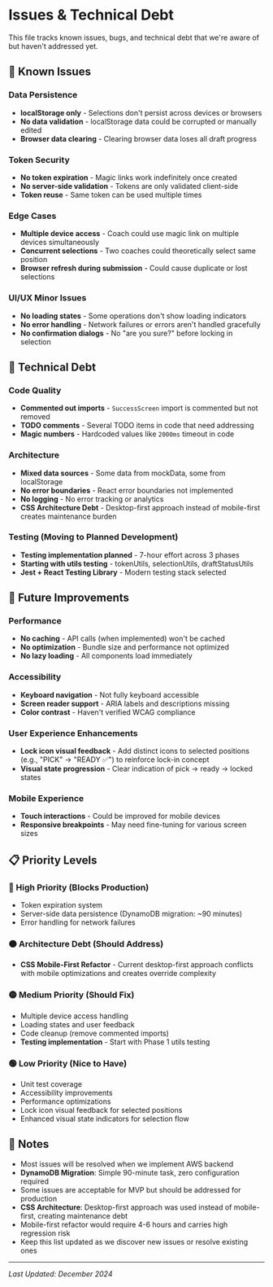 # Issues & Technical Debt

This file tracks known issues, bugs, and technical debt that we're aware of but haven't addressed yet.

## 🐛 Known Issues

### Data Persistence
- **localStorage only** - Selections don't persist across devices or browsers
- **No data validation** - localStorage data could be corrupted or manually edited
- **Browser data clearing** - Clearing browser data loses all draft progress

### Token Security
- **No token expiration** - Magic links work indefinitely once created
- **No server-side validation** - Tokens are only validated client-side
- **Token reuse** - Same token can be used multiple times

### Edge Cases
- **Multiple device access** - Coach could use magic link on multiple devices simultaneously
- **Concurrent selections** - Two coaches could theoretically select same position
- **Browser refresh during submission** - Could cause duplicate or lost selections

### UI/UX Minor Issues
- **No loading states** - Some operations don't show loading indicators
- **No error handling** - Network failures or errors aren't handled gracefully
- **No confirmation dialogs** - No "are you sure?" before locking in selection

## 🔧 Technical Debt

### Code Quality
- **Commented out imports** - `SuccessScreen` import is commented but not removed
- **TODO comments** - Several TODO items in code that need addressing
- **Magic numbers** - Hardcoded values like `2000ms` timeout in code

### Architecture
- **Mixed data sources** - Some data from mockData, some from localStorage
- **No error boundaries** - React error boundaries not implemented
- **No logging** - No error tracking or analytics
- **CSS Architecture Debt** - Desktop-first approach instead of mobile-first creates maintenance burden

### Testing (Moving to Planned Development)
- **Testing implementation planned** - 7-hour effort across 3 phases
- **Starting with utils testing** - tokenUtils, selectionUtils, draftStatusUtils
- **Jest + React Testing Library** - Modern testing stack selected

## 🚀 Future Improvements

### Performance
- **No caching** - API calls (when implemented) won't be cached
- **No optimization** - Bundle size and performance not optimized
- **No lazy loading** - All components load immediately

### Accessibility
- **Keyboard navigation** - Not fully keyboard accessible
- **Screen reader support** - ARIA labels and descriptions missing
- **Color contrast** - Haven't verified WCAG compliance

### User Experience Enhancements
- **Lock icon visual feedback** - Add distinct icons to selected positions (e.g., "PICK" → "READY ✅") to reinforce lock-in concept
- **Visual state progression** - Clear indication of pick → ready → locked states

### Mobile Experience
- **Touch interactions** - Could be improved for mobile devices
- **Responsive breakpoints** - May need fine-tuning for various screen sizes

## 📋 Priority Levels

### 🔴 High Priority (Blocks Production)
- Token expiration system
- Server-side data persistence (DynamoDB migration: ~90 minutes)
- Error handling for network failures

### 🟠 Architecture Debt (Should Address)
- **CSS Mobile-First Refactor** - Current desktop-first approach conflicts with mobile optimizations and creates override complexity

### 🟡 Medium Priority (Should Fix)
- Multiple device access handling
- Loading states and user feedback
- Code cleanup (remove commented imports)
- **Testing implementation** - Start with Phase 1 utils testing

### 🟢 Low Priority (Nice to Have)
- Unit test coverage
- Accessibility improvements
- Performance optimizations
- Lock icon visual feedback for selected positions
- Enhanced visual state indicators for selection flow

## 📝 Notes

- Most issues will be resolved when we implement AWS backend
- **DynamoDB Migration**: Simple 90-minute task, zero configuration required
- Some issues are acceptable for MVP but should be addressed for production
- **CSS Architecture**: Desktop-first approach was used instead of mobile-first, creating maintenance debt
- Mobile-first refactor would require 4-6 hours and carries high regression risk
- Keep this list updated as we discover new issues or resolve existing ones

---

*Last Updated: December 2024*
